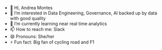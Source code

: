 - 👋 Hi, Andrea Montes
- 👀 I’m interested in Data Engineering, Governance, AI backed up by data with good quality
- 🌱 I’m currently learning near real time analytics
- 📫 How to reach me: Slack 
- 😄 Pronouns: She/her
- ⚡ Fun fact: Big fan of cycling road and F1

<!---
amontes-qventus/amontes-qventus is a ✨ special ✨ repository because its `README.md` (this file) appears on your GitHub profile.
You can click the Preview link to take a look at your changes.
--->
